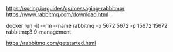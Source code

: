 https://spring.io/guides/gs/messaging-rabbitmq/
https://www.rabbitmq.com/download.html

docker run -it --rm --name rabbitmq -p 5672:5672 -p 15672:15672 rabbitmq:3.9-management

https://rabbitmq.com/getstarted.html

